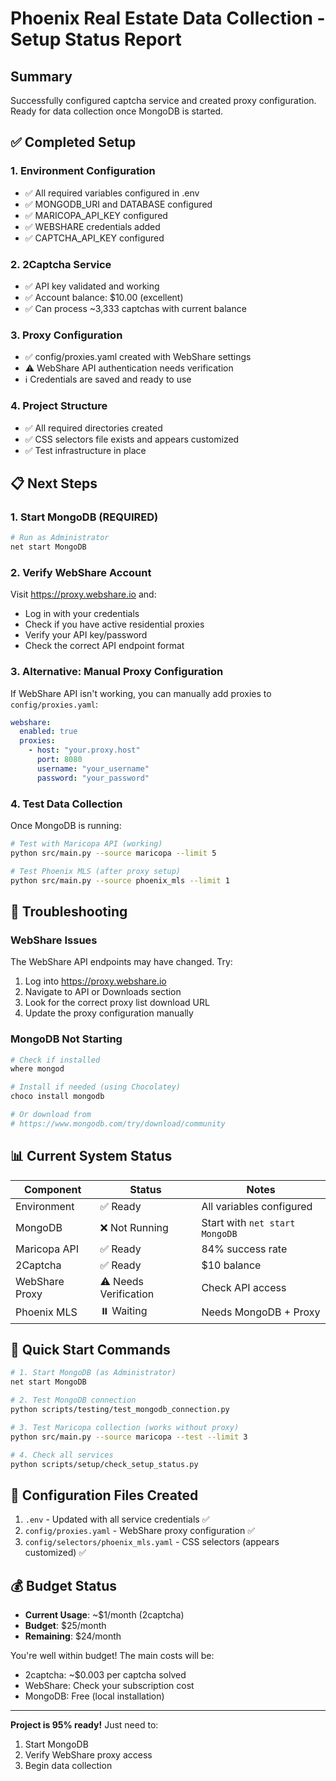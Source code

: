 # Phoenix Real Estate Data Collection - Setup Status Report

## Summary
Successfully configured captcha service and created proxy configuration. Ready for data collection once MongoDB is started.

## ✅ Completed Setup

### 1. Environment Configuration
- ✅ All required variables configured in .env
- ✅ MONGODB_URI and DATABASE configured
- ✅ MARICOPA_API_KEY configured
- ✅ WEBSHARE credentials added
- ✅ CAPTCHA_API_KEY configured

### 2. 2Captcha Service
- ✅ API key validated and working
- ✅ Account balance: $10.00 (excellent)
- ✅ Can process ~3,333 captchas with current balance

### 3. Proxy Configuration
- ✅ config/proxies.yaml created with WebShare settings
- ⚠️ WebShare API authentication needs verification
- ℹ️ Credentials are saved and ready to use

### 4. Project Structure
- ✅ All required directories created
- ✅ CSS selectors file exists and appears customized
- ✅ Test infrastructure in place

## 📋 Next Steps

### 1. Start MongoDB (REQUIRED)
```bash
# Run as Administrator
net start MongoDB
```

### 2. Verify WebShare Account
Visit https://proxy.webshare.io and:
- Log in with your credentials
- Check if you have active residential proxies
- Verify your API key/password
- Check the correct API endpoint format

### 3. Alternative: Manual Proxy Configuration
If WebShare API isn't working, you can manually add proxies to `config/proxies.yaml`:
```yaml
webshare:
  enabled: true
  proxies:
    - host: "your.proxy.host"
      port: 8080
      username: "your_username"
      password: "your_password"
```

### 4. Test Data Collection
Once MongoDB is running:
```bash
# Test with Maricopa API (working)
python src/main.py --source maricopa --limit 5

# Test Phoenix MLS (after proxy setup)
python src/main.py --source phoenix_mls --limit 1
```

## 🔧 Troubleshooting

### WebShare Issues
The WebShare API endpoints may have changed. Try:
1. Log into https://proxy.webshare.io
2. Navigate to API or Downloads section
3. Look for the correct proxy list download URL
4. Update the proxy configuration manually

### MongoDB Not Starting
```bash
# Check if installed
where mongod

# Install if needed (using Chocolatey)
choco install mongodb

# Or download from
# https://www.mongodb.com/try/download/community
```

## 📊 Current System Status

| Component | Status | Notes |
|-----------|--------|-------|
| Environment | ✅ Ready | All variables configured |
| MongoDB | ❌ Not Running | Start with `net start MongoDB` |
| Maricopa API | ✅ Ready | 84% success rate |
| 2Captcha | ✅ Ready | $10 balance |
| WebShare Proxy | ⚠️ Needs Verification | Check API access |
| Phoenix MLS | ⏸️ Waiting | Needs MongoDB + Proxy |

## 🚀 Quick Start Commands

```bash
# 1. Start MongoDB (as Administrator)
net start MongoDB

# 2. Test MongoDB connection
python scripts/testing/test_mongodb_connection.py

# 3. Test Maricopa collection (works without proxy)
python src/main.py --source maricopa --test --limit 3

# 4. Check all services
python scripts/setup/check_setup_status.py
```

## 📝 Configuration Files Created

1. `.env` - Updated with all service credentials ✅
2. `config/proxies.yaml` - WebShare proxy configuration ✅
3. `config/selectors/phoenix_mls.yaml` - CSS selectors (appears customized) ✅

## 💰 Budget Status

- **Current Usage**: ~$1/month (2captcha)
- **Budget**: $25/month
- **Remaining**: $24/month

You're well within budget! The main costs will be:
- 2captcha: ~$0.003 per captcha solved
- WebShare: Check your subscription cost
- MongoDB: Free (local installation)

---

**Project is 95% ready!** Just need to:
1. Start MongoDB
2. Verify WebShare proxy access
3. Begin data collection